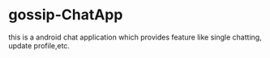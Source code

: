 # gossip-ChatApp
this is a android chat application which provides feature like single chatting, update profile,etc.
